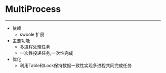 # MultiProcess
----
* 依赖
    * swoole 扩展
* 主要功能
    * 多进程处理任务
    * 一次性投递任务,一次性完成
* 优化
    * 利用Table和Lock保持数据一致性实现多进程共同完成任务
